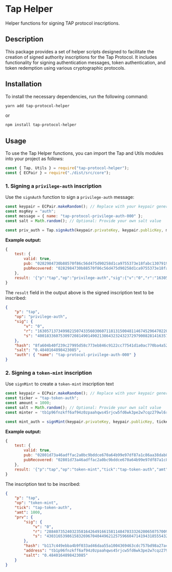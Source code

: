 # Tap Helper

Helper functions for signing TAP protocol inscriptions.

## Description

This package provides a set of helper scripts designed to facilitate the creation of signed authority inscriptions for the Tap Protocol. It includes functionality for signing authentication messages, token authentication, and token redemption using various cryptographic protocols.

## Installation

To install the necessary dependencies, run the following command:

```sh
yarn add tap-protocol-helper
```

or

```sh
npm install tap-protocol-helper
```

## Usage

To use the Tap Helper functions, you can import the Tap and Utils modules into your project as follows:

```JavaScript
const { Tap, Utils } = require("tap-protocol-helper");
const { ECPair } = require("./dist/src/core");
```

### 1. Signing a `privilege-auth` inscription

Use the `signAuth` function to sign a `privilege-auth` message:

```JavaScript
const keypair = ECPair.makeRandom(); // Replace with your keypair generation method
const msgKey = "auth";
const message = { name: "tap-protocol-privilege-auth-000" };
const salt = Math.random(); // Optional: Provide your own salt value

const priv_auth = Tap.signAuth(keypair.privateKey, keypair.publicKey, msgKey, message, salt);
```

**Example output:**

```JavaScript
{
    test: {
        valid: true,
        pub: "0282984730b88570f86c56d475d90258d1ca9755373e18fabc130791923f9e0f4a",
        pubRecovered: "0282984730b88570f86c56d475d90258d1ca9755373e18fabc130791923f9e0f4a"
    },
    result: '{"p":"tap","op":"privilege-auth","sig":{"v":"0","r":"16305713734998215074335603060711813150048114674529647022075032070990566113517","s":"40018336075309720814901490213864323243237297900828141635735508366496148314591"},"hash":"8fa604b40f239c27995d58c773eb846c9122cc77541d1a0ac770ba4a52f4abcc","salt":"0.4840164898423085","auth":{"name":"tap-protocol-privilege-auth-000"}}'
}
```

The `result` field in the output above is the signed inscription text to be inscribed:

```JSON
{
    "p": "tap",
    "op": "privilege-auth",
    "sig": {
        "v": "0",
        "r": "16305713734998215074335603060711813150048114674529647022075032070990566113517",
        "s": "40018336075309720814901490213864323243237297900828141635735508366496148314591"
    },
    "hash": "8fa604b40f239c27995d58c773eb846c9122cc77541d1a0ac770ba4a52f4abcc",
    "salt": "0.4840164898423085",
    "auth": { "name": "tap-protocol-privilege-auth-000" }
}
```

### 2. Signing a `token-mint` inscription

Use `signMint` to create a `token-mint` inscription text

```JavaScript
const keypair = ECPair.makeRandom(); // Replace with your keypair generation method
const ticker = "tap-token-auth";
const amount = 1000;
const salt = Math.random(); // Optional: Provide your own salt value
const minter = 'tb1p96fnzkff6af94z0zpaahqws45rjcw5fd6wk3pe2w7cqz279wl6rqzw0k37'

const mint_auth = signMint(keypair.privateKey, keypair.publicKey, ticker, amount, salt);
```

**Example output:**

```JavaScript
{
    test: {
        valid: true,
        pub: "02801d73a46adffac2a0bc9bddce670a64b99e97df87a1c86aa38dab8f642cdcdd",
        pubRecovered: "02801d73a46adffac2a0bc9bddce670a64b99e97df87a1c86aa38dab8f642cdcdd"
    },
    result: '{"p":"tap","op":"token-mint","tick":"tap-token-auth","amt":1000,"prv":{"sig":{"v":"0","r":"28840735240323581642649166158114847033326200650757009309461520982937724983138","s":"43031653986158326967040449621257596604714194318555432467794807862498111678116"},"hash":"b117c449ebba4b9f033ad46daa55a1004369463cdc757bd98a27ac05317e7165","address":"tb1p96fnzkff6af94z0zpaahqws45rjcw5fd6wk3pe2w7cqz279wl6rqzw0k37","salt":"0.4840164898423085"}}'
}
```

The inscription text to be inscribed:

```JSON
{
    "p": "tap",
    "op": "token-mint",
    "tick": "tap-token-auth",
    "amt": 1000,
    "prv": {
        "sig": {
            "v": "0",
            "r": "28840735240323581642649166158114847033326200650757009309461520982937724983138",
            "s": "43031653986158326967040449621257596604714194318555432467794807862498111678116"
        },
        "hash": "b117c449ebba4b9f033ad46daa55a1004369463cdc757bd98a27ac05317e7165",
        "address": "tb1p96fnzkff6af94z0zpaahqws45rjcw5fd6wk3pe2w7cqz279wl6rqzw0k37",
        "salt": "0.4840164898423085"
    }
}
```
